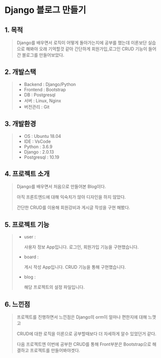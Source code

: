 # Django 블로그 만들기

## 1. 목적

> Django를 배우면서 로직이 어떻게 돌아가는지에 공부를 했는데 이론보단 실습으로 해봐야 오래 기억할것 같아 간단하게 회원가입,로그인 CRUD 기능이 들어간 블로그를 만들어보았다.

## 2. 개발스택

> - Backend : Django/Python
> - Frontend : Bootstrap
> - DB : Postgresql
> - 서버 : Linux, Nginx
> - 버전관리 : Git

## 3. 개발환경

> - OS : Ubuntu 18.04
> - IDE : VsCode
> - Python : 3.6.9
> - Django : 2.0.13
> - Postgresql : 10.19

## 4. 프로젝트 소개

> Django를 배우면서 처음으로 만들어본 Blog이다.
>
> 아직 프론트엔드에 대해 익숙치가 않아 디자인을 하지 않았다.
>
> 간단한 CRUD를 이용해 회원강비과 게시글 작성을 구현 해봤다.

## 5. 프로젝트 기능

> - user :
>
>   사용자 정보 App입니다. 로그인, 회원가입 기능을 구현했습니다.
>
> - board : 
>
>   게시 작성 App입니다. CRUD 기능을 통해 구현했습니다.
>
> - blog :
>
>   해당 프로젝트의 설정 파일입니다.

## 6. 느낀점

> 프로젝트를 진행하면서 느낀점은 Django의 orm이 얼마나 편한지에 대해 느꼇고
>
> CRUD에 대한 로직을 이론으로 공부할때보다 더 자세하게 알수 있었던거 같다.
>
> 다음 프로젝트엔 이번에 공부한 CRUD를 통해 Front부분은 Bootstrap으로 해결하고 프로젝트를 만들어봐야겟다.

